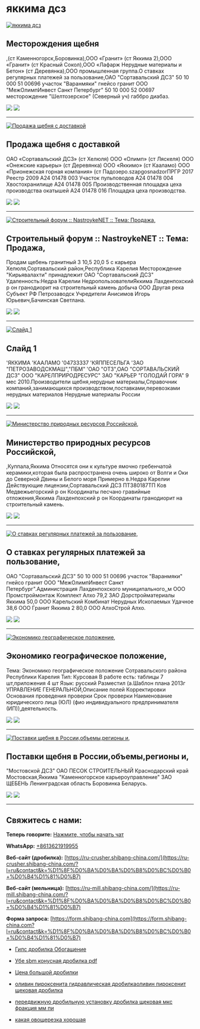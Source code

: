 # яккима дсз

<a href="https://swt.shibang-china.com/?l=ru&img&k=%D1%8F%D0%BA%D0%BA%D0%B8%D0%BC%D0%B0+%D0%B4%D1%81%D0%B7" target="_blank">![яккима дсз](http://static.shibang-china.com/all-800x300/400.jpg)</a>

## Месторождения щебня
,(ст Каменногорск,Боровинка),ООО «Гранит» (ст Яккима 2),ООО «Гранит» (ст Красный Сокол),ООО «Лафарж Нерудные материалы и Бетон» (ст Деревянка),ООО промышленная группа.О ставках регулярных платежей за пользование,ОАО "Сортавальский ДСЗ" 50 10 000 51 00696 участок "Варанмяки" гнейсо гранит ООО "МежОлимпИнвест Санкт Петербург" 50 10 000 52 00697 месторождение "Шелтозерское" (Северный уч) габбро диабаз.


<a href="https://whatsapp.shibangsoft.com/WhatsApp.php" target="_blank" title="WhatsApp">![](http://static.shibang-china.com/icon/whatsapp.png)</a> <a href="https://swt.shibang-china.com/?l=ru&icon&k=%D1%8F%D0%BA%D0%BA%D0%B8%D0%BC%D0%B0+%D0%B4%D1%81%D0%B7" target="_blank">![](http://static.shibang-china.com/icon/chat-ru.png)</a>

---

<a href="https://swt.shibang-china.com/?l=ru&img&k=%D1%8F%D0%BA%D0%BA%D0%B8%D0%BC%D0%B0+%D0%B4%D1%81%D0%B7" target="_blank">![Продажа щебня с доставкой](http://static.shibang-china.com/all-800x300/1178.jpg)</a>

## Продажа щебня с доставкой
ОАО «Сортавальский ДСЗ» (ст Хелюля) ООО «Олимп» (ст Ляскеля) ООО «Онежские карьеры» (ст Деревянка) ООО «Яккимо» (ст Кааламо) ООО «Прионежская горная компания» (ст Падозеро.szapgosnadzorПРГР 2017 Реестр 2009 А24 01478 003 Участок пульповодов А24 01478 004 Хвостохранилище А24 01478 005 Производственная площадка цеха производства окатышей А24 01478 016 Площадка цеха производства.


<a href="https://whatsapp.shibangsoft.com/WhatsApp.php" target="_blank" title="WhatsApp">![](http://static.shibang-china.com/icon/whatsapp.png)</a> <a href="https://swt.shibang-china.com/?l=ru&icon&k=%D1%8F%D0%BA%D0%BA%D0%B8%D0%BC%D0%B0+%D0%B4%D1%81%D0%B7" target="_blank">![](http://static.shibang-china.com/icon/chat-ru.png)</a>

---

<a href="https://swt.shibang-china.com/?l=ru&img&k=%D1%8F%D0%BA%D0%BA%D0%B8%D0%BC%D0%B0+%D0%B4%D1%81%D0%B7" target="_blank">![Строительный форум :: NastroykeNET :: Тема: Продажа,](http://static.shibang-china.com/all-800x300/1022.jpg)</a>

## Строительный форум :: NastroykeNET :: Тема: Продажа,
Продам щебень гранитный 3 10,5 20,0 5 с карьера Хелюля,Сортавальский район,Республика Карелия Месторождение "Кирьявалахти" принадлежит ОАО "Сортавальский ДСЗ" Удаленность:Недра Карелии НедропользователиЯккима Лахденпохский р он гранодиорит на строительный камень добыча ООО Другая река Субъект РФ Петрозаводск Учредители Анисимов Игорь Юрьевич,Бачинская Светлана.


<a href="https://whatsapp.shibangsoft.com/WhatsApp.php" target="_blank" title="WhatsApp">![](http://static.shibang-china.com/icon/whatsapp.png)</a> <a href="https://swt.shibang-china.com/?l=ru&icon&k=%D1%8F%D0%BA%D0%BA%D0%B8%D0%BC%D0%B0+%D0%B4%D1%81%D0%B7" target="_blank">![](http://static.shibang-china.com/icon/chat-ru.png)</a>

---

<a href="https://swt.shibang-china.com/?l=ru&img&k=%D1%8F%D0%BA%D0%BA%D0%B8%D0%BC%D0%B0+%D0%B4%D1%81%D0%B7" target="_blank">![Слайд 1](http://static.shibang-china.com/all-800x300/290.jpg)</a>

## Слайд 1
'ЯККИМА 'КААЛАМО '04733337 'КЯППЕСЕЛЬГА 'ЗАО "ПЕТРОЗАВОДСКМАШ","ПБМ" 'ОАО "ОТЗ",ОАО "СОРТАВАЛЬСКИЙ ДСЗ" ООО "КАРЕЛПРИРОДРЕСУРС" ЗАО "КАРЬЕР "ГОЛОДАЙ ГОРА" 9 мес 2010.Производители щебня,нерудные материалы,Справочник компаний,занимающихся производством,поставками,перевозками нерудных материалов Нерудные материалы России


<a href="https://whatsapp.shibangsoft.com/WhatsApp.php" target="_blank" title="WhatsApp">![](http://static.shibang-china.com/icon/whatsapp.png)</a> <a href="https://swt.shibang-china.com/?l=ru&icon&k=%D1%8F%D0%BA%D0%BA%D0%B8%D0%BC%D0%B0+%D0%B4%D1%81%D0%B7" target="_blank">![](http://static.shibang-china.com/icon/chat-ru.png)</a>

---

<a href="https://swt.shibang-china.com/?l=ru&img&k=%D1%8F%D0%BA%D0%BA%D0%B8%D0%BC%D0%B0+%D0%B4%D1%81%D0%B7" target="_blank">![Министерство природных ресурсов Российской,](http://static.shibang-china.com/all-800x300/158.jpg)</a>

## Министерство природных ресурсов Российской,
,Куппала,Яккима Относятся они к культуре ямочно гребенчатой керамики,которая была распространена очень широко от Волги и Оки до Северной Двины и Белого моря Примерно в.Недра Карелии Действующие лицензии,Сортавальский ДСЗ ПТЗ80187ТП Ков Медвежьегорский р он Координаты песчано гравийные отложения,Яккима Лахденпохский р он Координаты гранодиорит на строительный камень.


<a href="https://whatsapp.shibangsoft.com/WhatsApp.php" target="_blank" title="WhatsApp">![](http://static.shibang-china.com/icon/whatsapp.png)</a> <a href="https://swt.shibang-china.com/?l=ru&icon&k=%D1%8F%D0%BA%D0%BA%D0%B8%D0%BC%D0%B0+%D0%B4%D1%81%D0%B7" target="_blank">![](http://static.shibang-china.com/icon/chat-ru.png)</a>

---

<a href="https://swt.shibang-china.com/?l=ru&img&k=%D1%8F%D0%BA%D0%BA%D0%B8%D0%BC%D0%B0+%D0%B4%D1%81%D0%B7" target="_blank">![О ставках регулярных платежей за пользование,](http://static.shibang-china.com/all-800x300/1177.jpg)</a>

## О ставках регулярных платежей за пользование,
ОАО "Сортавальский ДСЗ" 50 10 000 51 00696 участок "Варанмяки" гнейсо гранит ООО "МежОлимпИнвест Санкт Петербург".Администрация Лахденпохского муниципального,,м ООО Промстроймонтаж Комплект Алхо 79,2 ЗАО Дорстройматериалы Яккима 50,0 ООО Карельский Комбинат Нерудных Ископаемых Удачное 38,6 ООО Гранит Яккима 2 80,0 ООО АлхоСтрой Алхо.


<a href="https://whatsapp.shibangsoft.com/WhatsApp.php" target="_blank" title="WhatsApp">![](http://static.shibang-china.com/icon/whatsapp.png)</a> <a href="https://swt.shibang-china.com/?l=ru&icon&k=%D1%8F%D0%BA%D0%BA%D0%B8%D0%BC%D0%B0+%D0%B4%D1%81%D0%B7" target="_blank">![](http://static.shibang-china.com/icon/chat-ru.png)</a>

---

<a href="https://swt.shibang-china.com/?l=ru&img&k=%D1%8F%D0%BA%D0%BA%D0%B8%D0%BC%D0%B0+%D0%B4%D1%81%D0%B7" target="_blank">![Экономико географическое положение,](http://static.shibang-china.com/all-800x300/107.jpg)</a>

## Экономико географическое положение,
Тема: Экономико географическое положение Сотравальского района Республики Карелия Тип: Курсовая В работе есть: таблицы 7 шт,приложения 4 шт Язык: русский Разместил (а.Шаблон плана 2013г УПРАВЛЕНИЕ ГЕНЕРАЛЬНОЙ,Описание полей Корректировки Основания проведения проверки Срок проверки Наименование юридического лица (ЮЛ) (фио индивидуального предпринимателя (ИП)),деятельность.


<a href="https://whatsapp.shibangsoft.com/WhatsApp.php" target="_blank" title="WhatsApp">![](http://static.shibang-china.com/icon/whatsapp.png)</a> <a href="https://swt.shibang-china.com/?l=ru&icon&k=%D1%8F%D0%BA%D0%BA%D0%B8%D0%BC%D0%B0+%D0%B4%D1%81%D0%B7" target="_blank">![](http://static.shibang-china.com/icon/chat-ru.png)</a>

---

<a href="https://swt.shibang-china.com/?l=ru&img&k=%D1%8F%D0%BA%D0%BA%D0%B8%D0%BC%D0%B0+%D0%B4%D1%81%D0%B7" target="_blank">![Поставки щебня в России,объемы,регионы и,](http://static.shibang-china.com/all-800x300/1067.jpg)</a>

## Поставки щебня в России,объемы,регионы и,
"Мостовской ДСЗ" ОАО ПЕСОК СТРОИТЕЛЬНЫЙ Краснодарский край Мостовская,Яккима "Каменногорское карьероуправление" ЗАО ЩЕБЕНЬ Ленинградская область Боровинка Беларусь.

<a href="https://whatsapp.shibangsoft.com/WhatsApp.php" target="_blank" title="WhatsApp">![](http://static.shibang-china.com/icon/whatsapp.png)</a> <a href="https://swt.shibang-china.com/?l=ru&icon&k=%D1%8F%D0%BA%D0%BA%D0%B8%D0%BC%D0%B0+%D0%B4%D1%81%D0%B7" target="_blank">![](http://static.shibang-china.com/icon/chat-ru.png)</a>

---
## Свяжитесь с нами:

**Теперь говорите:** [Нажмите, чтобы начать чат](https://swt.shibang-china.com?l=ru&contact&k=%D1%8F%D0%BA%D0%BA%D0%B8%D0%BC%D0%B0+%D0%B4%D1%81%D0%B7)

**WhatsApp:**  [+8613621919955](https://whatsapp.shibangsoft.com/WhatsApp.php)

**Веб-сайт (дробилка):** [https://ru-crusher.shibang-china.com/](https://ru-crusher.shibang-china.com/?l=ru&contact&k=%D1%8F%D0%BA%D0%BA%D0%B8%D0%BC%D0%B0+%D0%B4%D1%81%D0%B7)

**Веб-сайт (мельница):** [https://ru-mill.shibang-china.com/](https://ru-mill.shibang-china.com/?l=ru&contact&k=%D1%8F%D0%BA%D0%BA%D0%B8%D0%BC%D0%B0+%D0%B4%D1%81%D0%B7)

**Форма запроса:** [https://form.shibang-china.com](https://form.shibang-china.com?l=ru&contact&k=%D1%8F%D0%BA%D0%BA%D0%B8%D0%BC%D0%B0+%D0%B4%D1%81%D0%B7)

* [Гипс дробилка Обогащение](../112/%D0%93%D0%B8%D0%BF%D1%81%20%D0%B4%D1%80%D0%BE%D0%B1%D0%B8%D0%BB%D0%BA%D0%B0%20%D0%9E%D0%B1%D0%BE%D0%B3%D0%B0%D1%89%D0%B5%D0%BD%D0%B8%D0%B5.md)

* [Убе sbm конусная дробилка pdf](../113/%D0%A3%D0%B1%D0%B5%20sbm%20%D0%BA%D0%BE%D0%BD%D1%83%D1%81%D0%BD%D0%B0%D1%8F%20%D0%B4%D1%80%D0%BE%D0%B1%D0%B8%D0%BB%D0%BA%D0%B0%20pdf.md)

* [Цена большой дробилки](../119/%D0%A6%D0%B5%D0%BD%D0%B0%20%D0%B1%D0%BE%D0%BB%D1%8C%D1%88%D0%BE%D0%B9%20%D0%B4%D1%80%D0%BE%D0%B1%D0%B8%D0%BB%D0%BA%D0%B8.md)

* [оливин пироксенита гидравлическая дробилкаоливин пироксенит щековая дробилка](../115/%D0%BE%D0%BB%D0%B8%D0%B2%D0%B8%D0%BD%20%D0%BF%D0%B8%D1%80%D0%BE%D0%BA%D1%81%D0%B5%D0%BD%D0%B8%D1%82%D0%B0%20%D0%B3%D0%B8%D0%B4%D1%80%D0%B0%D0%B2%D0%BB%D0%B8%D1%87%D0%B5%D1%81%D0%BA%D0%B0%D1%8F%20%D0%B4%D1%80%D0%BE%D0%B1%D0%B8%D0%BB%D0%BA%D0%B0%D0%BE%D0%BB%D0%B8%D0%B2%D0%B8%D0%BD%20%D0%BF%D0%B8%D1%80%D0%BE%D0%BA%D1%81%D0%B5%D0%BD%D0%B8%D1%82%20%D1%89%D0%B5%D0%BA%D0%BE%D0%B2%D0%B0%D1%8F%20%D0%B4%D1%80%D0%BE%D0%B1%D0%B8%D0%BB%D0%BA%D0%B0.md)

* [передвижную дробильную установку дробилка щековая мкс фракция мм пи](../113/%D0%BF%D0%B5%D1%80%D0%B5%D0%B4%D0%B2%D0%B8%D0%B6%D0%BD%D1%83%D1%8E%20%D0%B4%D1%80%D0%BE%D0%B1%D0%B8%D0%BB%D1%8C%D0%BD%D1%83%D1%8E%20%D1%83%D1%81%D1%82%D0%B0%D0%BD%D0%BE%D0%B2%D0%BA%D1%83%20%D0%B4%D1%80%D0%BE%D0%B1%D0%B8%D0%BB%D0%BA%D0%B0%20%D1%89%D0%B5%D0%BA%D0%BE%D0%B2%D0%B0%D1%8F%20%D0%BC%D0%BA%D1%81%20%D1%84%D1%80%D0%B0%D0%BA%D1%86%D0%B8%D1%8F%20%D0%BC%D0%BC%20%D0%BF%D0%B8.md)

* [какая овощерезка хорошая](../106/%D0%BA%D0%B0%D0%BA%D0%B0%D1%8F%20%D0%BE%D0%B2%D0%BE%D1%89%D0%B5%D1%80%D0%B5%D0%B7%D0%BA%D0%B0%20%D1%85%D0%BE%D1%80%D0%BE%D1%88%D0%B0%D1%8F.md)